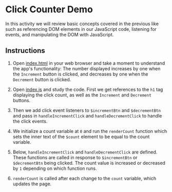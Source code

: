# Click Counter Demo

In this activity we will review basic concepts covered in the previous like such as referencing DOM elements in our JavaScript code, listening for events, and manipulating the DOM with JavaScript.

## Instructions

1. Open [index.html](index.html) in your web browser and take a moment to understand the app's functionality: The number displayed increases by one when the `Increment` button is clicked, and decreases by one when the `Decrement` button is clicked.

2. Open [index.js](index.js) and study the code. First we get references to the `h1` tag displaying the click count, as well as the `Increment` and `Decrement` buttons.

3. Then we add click event listeners to `$incrementBtn` and `$decrementBtn` and pass in `handleIncrementClick` and `handleDecrementClick` to handle the click events.

4. We initialize a count variable at `0` and run the `renderCount` function which sets the inner text of the `$count` element to be equal to the count variable.

5. Below, `handleIncrementClick` and `handleDecrementClick` are defined. These functions are called in response to `$incrementBtn` or `$decrementBtn` being clicked. The count value is increased or decreased by `1` depending on which function runs.

6. `renderCount` is called after each change to the `count` variable, which updates the page.
